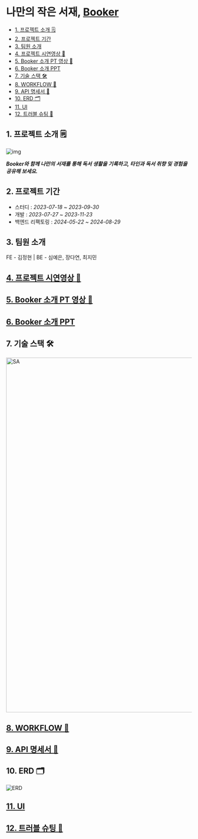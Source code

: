 # 나만의 작은 서재, [Booker](https://read.our-booker.site/)
* [1. 프로젝트 소개 🗒](#1-프로젝트-소개-)
* [2. 프로젝트 기간](#2-프로젝트-기간)
* [3. 팀원 소개](#3-팀원-소개)
* [4. 프로젝트 시연영상 📌](#4-프로젝트-시연영상-)
* [5. Booker 소개 PT 영상 📌](#5-booker-소개-pt-영상-)
* [6. Booker 소개 PPT](#6-booker-소개-ppt)
* [7. 기술 스택 🛠](#7-기술-스택-)
* [8. WORKFLOW 🫧](#8-workflow-)
* [9. API 명세서 📃](#9-api-명세서-)
* [10. ERD 🗂](#10-erd-)
* [11. UI](#11-ui)
* [12. 트러블 슈팅 🎃](#12-트러블-슈팅-)

    
## 1. 프로젝트 소개 🗒

![img](https://github.com/project-fourtato/Backend_v3/assets/84323684/d9742683-311a-4f06-88ef-f394af492f70)

**_Booker와 함께 나만의 서재를 통해 독서 생활을 기록하고, 타인과 독서 취향 및 경험을 공유해 보세요._**


## 2. 프로젝트 기간
- 스터디 : _2023-07-18 ~ 2023-09-30_
- 개발 : _2023-07-27 ~ 2023-11-23_
- 백엔드 리팩토링 : _2024-05-22 ~ 2024-08-29_

## 3. 팀원 소개
FE - 김정현
| BE - 심예은, 장다연, 최지민

## [4. 프로젝트 시연영상 📌](https://youtu.be/hfPjoRXsUf4?si=GRK4rM7XXvCf3AsM)

## [5. Booker 소개 PT 영상 📌](https://www.youtube.com/watch?v=1_8XdzArRtM)

## [6. Booker 소개 PPT](https://www.canva.com/design/DAGQWfadArs/TiUrTBkgcN6IH6OxuVlh5w/view?utm_content=DAGQWfadArs&utm_campaign=designshare&utm_medium=link&utm_source=editor)

## 7. 기술 스택 🛠
<img width="960" alt="SA" src="https://github.com/user-attachments/assets/4e46cacb-7b35-49f0-9467-0e4931834a2f">

## [8. WORKFLOW 🫧](https://capable-oboe-cce.notion.site/WORKFLOW-3a1e6afa67ea496584673b33ad937ef6?pvs=4)

## [9. API 명세서 📃](https://verbose-goat-48e.notion.site/API-_ver2-d06ab402a650472a8184096474e90642?pvs=4)

## 10. ERD 🗂
![ERD](https://github.com/user-attachments/assets/699b840c-5f1c-4813-9607-348db37c9f0d)

## [11. UI](https://capable-oboe-cce.notion.site/UI-51f2bd25ef814651b13dfead020686ae?pvs=4)

## [12. 트러블 슈팅 🎃](https://verbose-goat-48e.notion.site/68626a7deb794b719069c3eeef6efd33?pvs=4)
